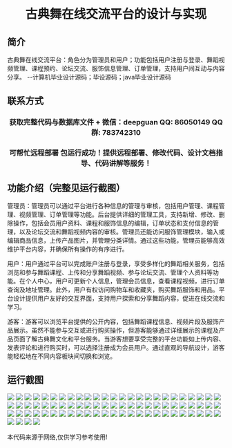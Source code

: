 <p><h1 align="center">古典舞在线交流平台的设计与实现</h1></p>

## 简介
古典舞在线交流平台：角色分为管理员和用户；功能包括用户注册与登录、舞蹈视频管理、课程预约、论坛交流、服饰信息管理、订单管理，支持用户间互动与内容分享。    --计算机毕业设计源码；毕设源码；java毕业设计源码


## 联系方式
<p><h3 align="center">获取完整代码与数据库文件 + 微信：deepguan QQ: 86050149 QQ群: 783742310</h3></p>
<p><h3 align="center">可帮忙远程部署 包运行成功！提供远程部署、修改代码、设计文档指导、代码讲解等服务！</h3></p>

## 功能介绍（完整见运行截图）
管理员：管理员可以通过平台进行各种信息的管理与审核，包括用户管理、课程管理、视频管理、订单管理等功能。后台提供详细的管理工具，支持新增、修改、删除操作，包括会员用户资料、课程和服饰信息的编辑，订单状态和支付信息的管理，以及论坛交流和舞蹈视频内容的审核。管理员还能访问服饰管理模块，输入或编辑商品信息，上传产品图片，并管理分类详情。通过这些功能，管理员能够高效维护平台内容，并确保所有操作的有序进行。

用户：用户通过平台可以完成账户注册与登录，享受多样化的舞蹈相关服务，包括浏览和参与舞蹈课程、上传和分享舞蹈视频、参与论坛交流、管理个人资料等功能。在个人中心，用户可更新个人信息，管理会员信息，查看课程视频，进行订单查询及地址管理。此外，用户有权访问购物车和收藏夹，购买舞蹈服饰和用品。平台设计提供用户友好的交互界面，支持用户探索和分享舞蹈内容，促进在线交流和学习。

游客：游客可以浏览平台提供的公开内容，包括舞蹈课程信息、视频片段及服饰产品展示。虽然不能参与交互或进行购买操作，但游客能够通过详细展示的课程及产品页面了解古典舞文化和平台服务。当游客想要享受完整的平台功能如上传内容、发表评论和进行购买时，可以选择注册成为会员用户。通过直观的导航设计，游客能轻松地在不同内容板块间切换和浏览。


## 运行截图
![](img/001.jpg)
![](img/002.jpg)
![](img/003.jpg)
![](img/004.jpg)
![](img/005.jpg)
![](img/006.jpg)
![](img/007.jpg)
![](img/008.jpg)
![](img/009.jpg)
![](img/010.jpg)
![](img/011.jpg)
![](img/012.jpg)
![](img/013.jpg)
![](img/014.jpg)
![](img/015.jpg)
![](img/016.jpg)
![](img/017.jpg)
![](img/018.jpg)
![](img/019.jpg)
![](img/020.jpg)
![](img/021.jpg)
![](img/022.jpg)
![](img/023.jpg)
![](img/024.jpg)
![](img/025.jpg)
![](img/026.jpg)
![](img/027.jpg)
![](img/028.jpg)
![](img/029.jpg)
![](img/030.jpg)
![](img/031.jpg)
![](img/032.jpg)
![](img/033.jpg)
![](img/034.jpg)
![](img/035.jpg)
![](img/036.jpg)
![](img/037.jpg)
![](img/038.jpg)
![](img/039.jpg)
![](img/040.jpg)
![](img/041.jpg)
![](img/042.jpg)
![](img/043.jpg)
![](img/044.jpg)
![](img/045.jpg)
![](img/046.jpg)
![](img/047.jpg)
![](img/048.jpg)
![](img/049.jpg)
![](img/050.jpg)
![](img/051.jpg)
![](img/052.jpg)
![](img/053.jpg)
![](img/054.jpg)
![](img/055.jpg)
![](img/056.jpg)
![](img/057.jpg)
![](img/058.jpg)
![](img/059.jpg)
![](img/060.jpg)
![](img/061.jpg)
![](img/062.jpg)
![](img/063.jpg)
![](img/064.jpg)
![](img/065.jpg)
![](img/066.jpg)
![](img/067.jpg)
![](img/068.jpg)
![](img/069.jpg)
![](img/070.jpg)
![](img/071.jpg)
![](img/072.jpg)
![](img/073.jpg)
![](img/074.jpg)
![](img/075.jpg)
![](img/076.jpg)
![](img/077.jpg)
![](img/078.jpg)
![](img/079.jpg)

<p>本代码来源于网络,仅供学习参考使用!</p>
